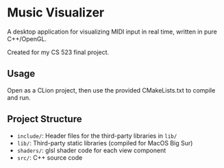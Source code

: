 # Music Visualizer

A desktop application for visualizing MIDI input in real time, written in pure C++/OpenGL.

Created for my CS 523 final project.

## Usage

Open as a CLion project, then use the provided CMakeLists.txt
to compile and run.

## Project Structure

* `include/`: Header files for the third-party libraries in `lib/`
* `lib/`: Third-party static libraries (compiled for MacOS Big Sur)
* `shaders/`: glsl shader code for each view component
* `src/`: C++ source code
